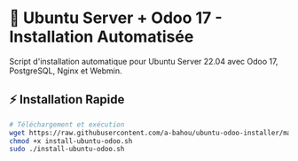 # 🚀 Ubuntu Server + Odoo 17 - Installation Automatisée

Script d'installation automatique pour Ubuntu Server 22.04 avec Odoo 17, PostgreSQL, Nginx et Webmin.

## ⚡ Installation Rapide

```bash
# Téléchargement et exécution
wget https://raw.githubusercontent.com/a-bahou/ubuntu-odoo-installer/main/install-ubuntu-odoo.sh
chmod +x install-ubuntu-odoo.sh
sudo ./install-ubuntu-odoo.sh
